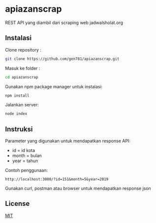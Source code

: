 # apiazanscrap
REST API yang diambil dari scraping web jadwalsholat.org

## Instalasi
Clone repository :
```bash
git clone https://github.com/gen781/apiazanscrap.git
```
Masuk ke folder :
```bash
cd apiazanscrap
```
Gunakan npm package manager untuk instalasi:
```bash
npm install
```
Jalankan server:
```bash
node index
```

## Instruksi
Parameter yang digunakan untuk mendapatkan response API:
* id = id kota 
* month = bulan
* year = tahun

Contoh penggunaan:
```url
http://localhost:3000/?id=151&month=5&year=2019
```
Gunakan curl, postman atau browser untuk mendapatkan response json

## License
[MIT](https://choosealicense.com/licenses/mit/)



